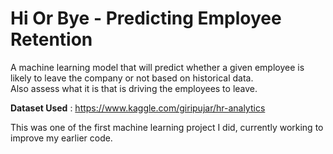 # Hi Or Bye - Predicting Employee Retention

A machine learning model that will predict whether a given employee is likely to leave the company or not based on historical data.  
Also assess what it is that is driving the employees to leave.

**Dataset Used** : https://www.kaggle.com/giripujar/hr-analytics


This was one of the first machine learning project I did, currently working to improve my earlier code.
